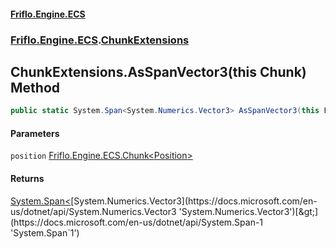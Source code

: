 #### [Friflo.Engine.ECS](index.md 'index')
### [Friflo.Engine.ECS](Friflo.Engine.ECS.md 'Friflo.Engine.ECS').[ChunkExtensions](ChunkExtensions.md 'Friflo.Engine.ECS.ChunkExtensions')

## ChunkExtensions.AsSpanVector3(this Chunk<Position>) Method

```csharp
public static System.Span<System.Numerics.Vector3> AsSpanVector3(this Friflo.Engine.ECS.Chunk<Friflo.Engine.ECS.Position> position);
```
#### Parameters

<a name='Friflo.Engine.ECS.ChunkExtensions.AsSpanVector3(thisFriflo.Engine.ECS.Chunk_Friflo.Engine.ECS.Position_).position'></a>

`position` [Friflo.Engine.ECS.Chunk&lt;](Chunk_T_.md 'Friflo.Engine.ECS.Chunk<T>')[Position](Position.md 'Friflo.Engine.ECS.Position')[&gt;](Chunk_T_.md 'Friflo.Engine.ECS.Chunk<T>')

#### Returns
[System.Span&lt;](https://docs.microsoft.com/en-us/dotnet/api/System.Span-1 'System.Span`1')[System.Numerics.Vector3](https://docs.microsoft.com/en-us/dotnet/api/System.Numerics.Vector3 'System.Numerics.Vector3')[&gt;](https://docs.microsoft.com/en-us/dotnet/api/System.Span-1 'System.Span`1')